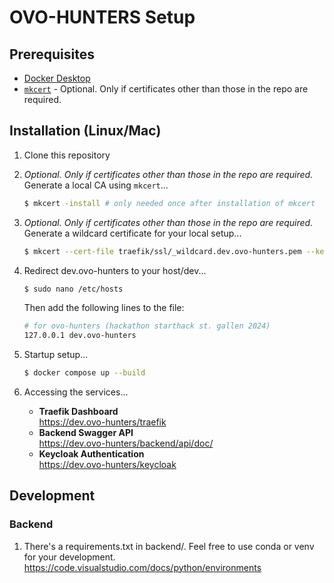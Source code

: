 # OVO-HUNTERS Setup

## Prerequisites
- [Docker Desktop](https://www.docker.com/products/docker-desktop/)
- [`mkcert`](https://github.com/FiloSottile/mkcert) - Optional. Only if certificates other than those in the repo are required. 

## Installation (Linux/Mac)
1. Clone this repository

2. *Optional. Only if certificates other than those in the repo are required.*<br>Generate a local CA using `mkcert`...

    ```bash
    $ mkcert -install # only needed once after installation of mkcert
    ```

3. *Optional. Only if certificates other than those in the repo are required.*<br>Generate a wildcard certificate for your local setup...

    ```bash
    $ mkcert --cert-file traefik/ssl/_wildcard.dev.ovo-hunters.pem --key-file traefik/ssl/_wildcard.dev.ovo-hunters-key.pem '*.dev.ovo-hunters'
    ```

4. Redirect dev.ovo-hunters to your host/dev...
    ```bash
    $ sudo nano /etc/hosts
    ```
    Then add the following lines to the file:
    ```bash
    # for ovo-hunters (hackathon starthack st. gallen 2024)
    127.0.0.1 dev.ovo-hunters
    ```

5. Startup setup...
    ```bash
    $ docker compose up --build
    ```

6. Accessing the services...
    - **Traefik Dashboard** <br> https://dev.ovo-hunters/traefik
    - **Backend Swagger API** <br> https://dev.ovo-hunters/backend/api/doc/
    - **Keycloak Authentication** <br> https://dev.ovo-hunters/keycloak


## Development

### Backend
1. There's a requirements.txt in backend/. Feel free to use conda or venv for your development.<br>https://code.visualstudio.com/docs/python/environments
